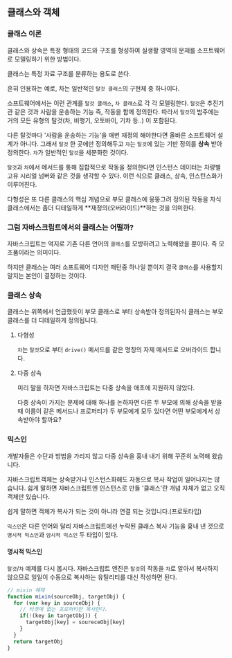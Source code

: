 ## 클래스와 객체

### 클래스 이론

클래스와 상속은 특정 형태의 코드와 구조를 형성하여 실생활 영역의 문제를 소프트웨어로 모델링하기 위한 방법이다. 

클래스는 특정 자료 구조를 분류하는 용도로 쓴다.

흔히 인용하는 예로, 차는 일반적인 `탈것 클래스`의 구현체 중 하나이다.

소프트웨어에서는 이런 관계를 `탈것 클래스`, `차 클래스`로 각 각 모델링한다. `탈것`은 추진기관 같은 것과 사람을 운송하는 기능 즉, 작동을 함께 정의한다. 따라서 `탈것`의 범주에는 거의 모든 유형의 탈것(차, 비행기, 오토바이, 기차 등..) 이 포함된다.

다른 탈것마다 '사람을 운송하는 기능'을 매번 재정의 해야한다면 올바른 소프트웨어 설계가 아니다. 그래서 `탈것` 한 곳에만 정의해두고 `차`는 `탈것`에 있는 기반 정의를 **상속** 받아 정의한다. `차`가 일반적인 `탈것`을 세분화한 것이다.

`탈것`과 `차`에서 메서드를 통해 집합적으로 작동을 정의한다면 인스턴스 데이터는 차량별 고유 시리얼 넘버와 같은 것을 생각할 수 있다. 이런 식으로 클래스, 상속, 인스턴스화가 이루어진다. 

다형성은 또 다른 클래스의 핵심 개념으로 부모 클래스에 뭉뚱그려 정의된 작동을 자식 클래스에서는 좀더 디테일하게 **재정의(오버라이드)**하는 것을 의미한다. 

### 그럼 자바스크립트에서의 클래스는 어떨까?

자바스크립트는 억지로 기존 다른 언어의 `클래스`를 모방하려고 노력해왔을 뿐이다. 즉 모조품이라는 의미이다. 

하지만 클래스는 여러 소프트웨어 디자인 패턴중 하나일 뿐이지 결국 `클래스`를 사용할지 말지는 본인이 결정하는 것이다.

### 클래스 상속

클래스는 위쪽에서 언급했듯이 부모 클래스로 부터 상속받아 정의된자식 클래스는 부모 클래스를 더 디테일하게 정의됩니다. 

1. 다형성

   `차`는 `탈것`으로 부터 `drive()` 메서드를 같은 명칭의 자제 메서드로 오버라이드 합니다.

2. 다중 상속

   미리 말을 하자면 자바스크립트는 다중 상속을 애초에 지원하지 않았다. 

   다중 상속이 가지는 문제에 대해 하나를 논하자면 다른 두 부모에 의해 상속을 받을 때 이름이 같은 메서드나 프로퍼티가 두 부모에게 모두 있다면 어떤 부모에게서 상속받아야 할까요?

### 믹스인

개발자들은 수단과 방법을 가리지 않고 다중 상속을 흉내 내기 위해 꾸준히 노력해 왔습니다.

자바스크립트객체는 상속받거나 인스턴스화해도 자동으로 복사 작업이 일어나지는 않습니다. 쉽게 말하면 자바스크립트엔 인스턴스로 만들 '클래스'란 개념 자체가 없고 오직 객체만 있습니다.

쉽게 말하면 객체가 복사가 되는 것이 아니라 연결 되는 것입니다.(프로토타입)

`믹스인`은 다른 언어와 달리 자바스크립트에선 누락된 클래스 복사 기능을 흉내 낸 것으로 `명시적 믹스인`과 `암시적 믹스인` 두 타입이 있다.

#### 명시적 믹스인

`탈것`/`차` 예제를 다시 봅시다. 자바스크립트 엔진은 `탈것`의 작동을 `차`로 알아서 복사하지 않으므로 일일이 수동으로 복사하는 유틸리티를 대신 작성하면 된다. 

```js
// mixin 예제
function mixin(sourceObj, targetObj) {
  for (var key in sourceObj) {
    // 타겟에 없는 프로퍼티만 복사한다.
    if(!(key in targetObj)) {
      targetObj[key] = soureceObj[key]
    }
  }
  return targetObj
}
```





